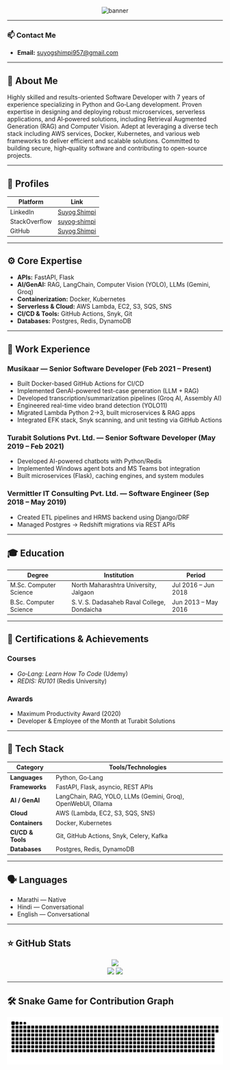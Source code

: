 <p align="center">
  <img src="https://capsule-render.vercel.app/api?text=Suyog+Shimpi&animation=fadeIn&type=waving&color=gradient&height=80&fontSize=40" alt="banner" />
</p>

---

### 📫 Contact Me
- **Email:** [suyogshimpi957@gmail.com](mailto:suyogshimpi957@gmail.com)

---

## 🧠 About Me
Highly skilled and results-oriented Software Developer with 7 years of experience specializing in Python and Go‑Lang development. Proven expertise in designing and deploying robust microservices, serverless applications, and AI‑powered solutions, including Retrieval Augmented Generation (RAG) and Computer Vision. Adept at leveraging a diverse tech stack including AWS services, Docker, Kubernetes, and various web frameworks to deliver efficient and scalable solutions. Committed to building secure, high‑quality software and contributing to open-source projects.

---

## 🔗 Profiles
| Platform        | Link                            |
|-----------------|----------------------------------|
| LinkedIn        | [Suyog Shimpi](https://www.linkedin.com/in/suyog-shimpi-668285144/) |
| StackOverflow   | [suyog‑shimpi](https://stackoverflow.com/users/10217732/suyog-shimpi) |
| GitHub          | [Suyog Shimpi](https://github.com/Evergreenies) |

---

## ⚙️ Core Expertise
- **APIs:** FastAPI, Flask  
- **AI/GenAI:** RAG, LangChain, Computer Vision (YOLO), LLMs (Gemini, Groq)  
- **Containerization:** Docker, Kubernetes  
- **Serverless & Cloud:** AWS Lambda, EC2, S3, SQS, SNS  
- **CI/CD & Tools:** GitHub Actions, Snyk, Git  
- **Databases:** Postgres, Redis, DynamoDB  

---

## 💼 Work Experience

### **Musikaar** — Senior Software Developer (Feb 2021 – Present)
- Built Docker-based GitHub Actions for CI/CD  
- Implemented GenAI-powered test-case generation (LLM + RAG)  
- Developed transcription/summarization pipelines (Groq AI, Assembly AI)  
- Engineered real-time video brand detection (YOLO11)  
- Migrated Lambda Python 2→3, built microservices & RAG apps  
- Integrated EFK stack, Snyk scanning, and unit testing via GitHub Actions  

### **Turabit Solutions Pvt. Ltd.** — Senior Software Developer (May 2019 – Feb 2021)
- Developed AI-powered chatbots with Python/Redis  
- Implemented Windows agent bots and MS Teams bot integration  
- Built microservices (Flask), caching engines, and system modules  

### **Vermittler IT Consulting Pvt. Ltd.** — Software Engineer (Sep 2018 – May 2019)
- Created ETL pipelines and HRMS backend using Django/DRF  
- Managed Postgres → Redshift migrations via REST APIs  

---

## 🎓 Education
| Degree | Institution | Period |
|--------|-------------|--------|
| M.Sc. Computer Science | North Maharashtra University, Jalgaon | Jul 2016 – Jun 2018 |
| B.Sc. Computer Science | S. V. S. Dadasaheb Raval College, Dondaicha | Jun 2013 – May 2016 |

---

## 🏅 Certifications & Achievements
### Courses
- *Go‑Lang: Learn How To Code* (Udemy)  
- *REDIS: RU101* (Redis University)  
### Awards
- Maximum Productivity Award (2020)  
- Developer & Employee of the Month at Turabit Solutions

---

## 🚀 Tech Stack
| Category         | Tools/Technologies |
|------------------|--------------------|
| **Languages**    | Python, Go‑Lang    |
| **Frameworks**   | FastAPI, Flask, asyncio, REST APIs |
| **AI / GenAI**   | LangChain, RAG, YOLO, LLMs (Gemini, Groq), OpenWebUI, Ollama |
| **Cloud**        | AWS (Lambda, EC2, S3, SQS, SNS) |
| **Containers**   | Docker, Kubernetes |
| **CI/CD & Tools**| Git, GitHub Actions, Snyk, Celery, Kafka |
| **Databases**    | Postgres, Redis, DynamoDB |

---

## 🗣 Languages
- Marathi — Native  
- Hindi — Conversational  
- English — Conversational

---

## ⭐ GitHub Stats  
<!-- Update `yourusername` below -->
<p align="center">
  <img src="https://github-readme-stats.vercel.app/api/top-langs/?username=Evergreenies&layout=compact&langs_count=16&theme=dracula&exclude_repo=data-science-learning"/>
  <br>
  
  <img src="https://github-readme-stats.vercel.app/api?username=Evergreenies&show_icons=true&theme=dracula&include_all_commits=true&count_private=true&hide=issues&description_lines_count=5" width="45%" />
  <img src="https://streak-stats.demolab.com/?user=Evergreenies&theme=dracula&card_height=200" width="45%" />
</p>

---

## 🛠️ Snake Game for Contribution Graph

![Snake animation](https://raw.githubusercontent.com/Evergreenies/Evergreenies/output/github-contribution-grid-snake-dark.svg)

<!--
**Evergreenies/Evergreenies** is a ✨ _special_ ✨ repository because its `README.md` (this file) appears on your GitHub profile.

Here are some ideas to get you started:

- 🔭 I’m currently working on ...
- 🌱 I’m currently learning ...
- 👯 I’m looking to collaborate on ...
- 🤔 I’m looking for help with ...
- 💬 Ask me about ...
- 📫 How to reach me: ...
- 😄 Pronouns: ...
- ⚡ Fun fact: ...
-->
